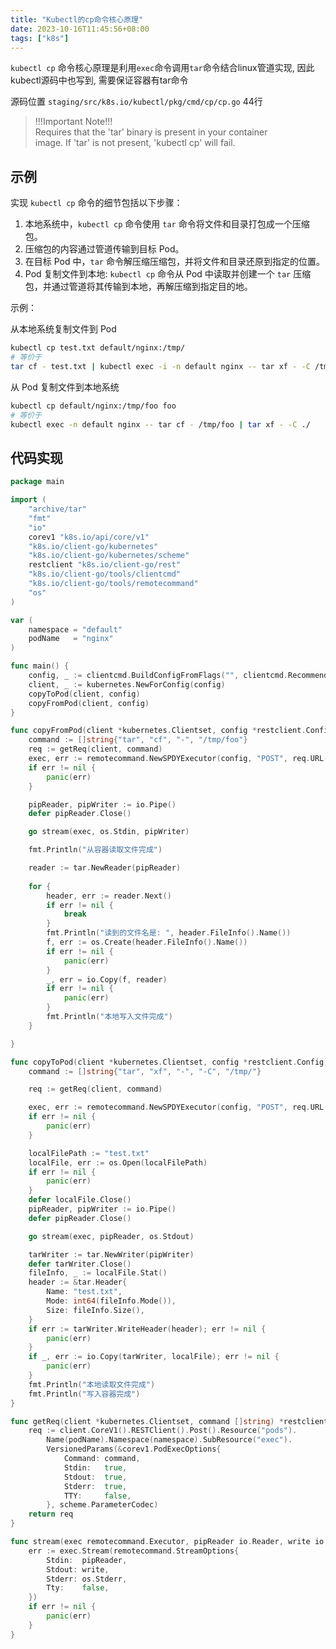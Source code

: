 ```yaml
---
title: "Kubectl的cp命令核心原理"
date: 2023-10-16T11:45:56+08:00
tags: ["k8s"]
---
```


 `kubectl cp` 命令核心原理是利用`exec`命令调用`tar`命令结合linux管道实现, 因此kubectl源码中也写到, 需要保证容器有tar命令

源码位置  `staging/src/k8s.io/kubectl/pkg/cmd/cp/cp.go` 44行

>  !!!Important Note!!!  
> Requires that the 'tar' binary is present in your container  
> image.  If 'tar' is not present, 'kubectl cp' will fail.  

## 示例

实现 `kubectl cp` 命令的细节包括以下步骤：

1. 本地系统中，`kubectl cp` 命令使用 `tar` 命令将文件和目录打包成一个压缩包。
2. 压缩包的内容通过管道传输到目标 Pod。
3. 在目标 Pod 中，`tar` 命令解压缩压缩包，并将文件和目录还原到指定的位置。
4. Pod 复制文件到本地:  `kubectl cp` 命令从 Pod 中读取并创建一个 `tar` 压缩包，并通过管道将其传输到本地，再解压缩到指定目的地。

示例：

从本地系统复制文件到 Pod

```bash
kubectl cp test.txt default/nginx:/tmp/
# 等价于
tar cf - test.txt | kubectl exec -i -n default nginx -- tar xf - -C /tmp/
```

从 Pod 复制文件到本地系统

```bash
kubectl cp default/nginx:/tmp/foo foo
# 等价于
kubectl exec -n default nginx -- tar cf - /tmp/foo | tar xf - -C ./
```

## 代码实现

```go
package main

import (
	"archive/tar"
	"fmt"
	"io"
	corev1 "k8s.io/api/core/v1"
	"k8s.io/client-go/kubernetes"
	"k8s.io/client-go/kubernetes/scheme"
	restclient "k8s.io/client-go/rest"
	"k8s.io/client-go/tools/clientcmd"
	"k8s.io/client-go/tools/remotecommand"
	"os"
)

var (
	namespace = "default"
	podName   = "nginx"
)

func main() {
	config, _ := clientcmd.BuildConfigFromFlags("", clientcmd.RecommendedHomeFile)
	client, _ := kubernetes.NewForConfig(config)
	copyToPod(client, config)
	copyFromPod(client, config)
}

func copyFromPod(client *kubernetes.Clientset, config *restclient.Config) {
	command := []string{"tar", "cf", "-", "/tmp/foo"}
	req := getReq(client, command)
	exec, err := remotecommand.NewSPDYExecutor(config, "POST", req.URL())
	if err != nil {
		panic(err)
	}

	pipReader, pipWriter := io.Pipe()
	defer pipReader.Close()

	go stream(exec, os.Stdin, pipWriter)

	fmt.Println("从容器读取文件完成")

	reader := tar.NewReader(pipReader)
	
	for {
		header, err := reader.Next()
		if err != nil {
			break
		}
		fmt.Println("读到的文件名是: ", header.FileInfo().Name())
		f, err := os.Create(header.FileInfo().Name())
		if err != nil {
			panic(err)
		}
		_, err = io.Copy(f, reader)
		if err != nil {
			panic(err)
		}
		fmt.Println("本地写入文件完成")
	}

}

func copyToPod(client *kubernetes.Clientset, config *restclient.Config) {
	command := []string{"tar", "xf", "-", "-C", "/tmp/"}

	req := getReq(client, command)

	exec, err := remotecommand.NewSPDYExecutor(config, "POST", req.URL())
	if err != nil {
		panic(err)
	}

	localFilePath := "test.txt"
	localFile, err := os.Open(localFilePath)
	if err != nil {
		panic(err)
	}
	defer localFile.Close()
	pipReader, pipWriter := io.Pipe()
	defer pipReader.Close()

	go stream(exec, pipReader, os.Stdout)

	tarWriter := tar.NewWriter(pipWriter)
	defer tarWriter.Close()
	fileInfo, _ := localFile.Stat()
	header := &tar.Header{
		Name: "test.txt",
		Mode: int64(fileInfo.Mode()),
		Size: fileInfo.Size(),
	}
	if err := tarWriter.WriteHeader(header); err != nil {
		panic(err)
	}
	if _, err := io.Copy(tarWriter, localFile); err != nil {
		panic(err)
	}
	fmt.Println("本地读取文件完成")
	fmt.Println("写入容器完成")
}

func getReq(client *kubernetes.Clientset, command []string) *restclient.Request {
	req := client.CoreV1().RESTClient().Post().Resource("pods").
		Name(podName).Namespace(namespace).SubResource("exec").
		VersionedParams(&corev1.PodExecOptions{
			Command: command,
			Stdin:   true,
			Stdout:  true,
			Stderr:  true,
			TTY:     false,
		}, scheme.ParameterCodec)
	return req
}

func stream(exec remotecommand.Executor, pipReader io.Reader, write io.Writer) {
	err := exec.Stream(remotecommand.StreamOptions{
		Stdin:  pipReader,
		Stdout: write,
		Stderr: os.Stderr,
		Tty:    false,
	})
	if err != nil {
		panic(err)
	}
}
```

